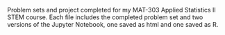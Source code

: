 Problem sets and project completed for my MAT-303 Applied Statistics II STEM course. Each file includes the completed problem set and two versions of the Jupyter Notebook, one saved as html and one saved as R.
